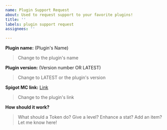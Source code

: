 ```yaml
---
name: Plugin Support Request
about: Used to request support to your favorite plugins!
title: ''
labels: plugin support request
assignees: ''

---
```


**Plugin name:** (Plugin's Name)
> Change to the plugin's name

**Plugin version:** (Version number OR LATEST)
> Change to LATEST or the plugin's version

**Spigot MC link:** [Link](https://www.spigotmc.org/)
> Change to the plugin's link

**How should it work?**
> What should a Token do? Give a level? Enhance a stat? Add an item? Let me know here!
<!-- Start typing down here -->
